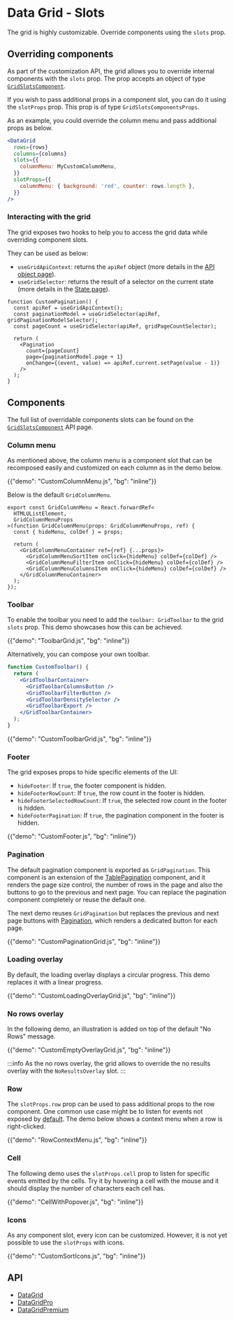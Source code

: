 # Data Grid - Slots

<p class="description">The grid is highly customizable. Override components using the <code>slots</code> prop.</p>

## Overriding components

As part of the customization API, the grid allows you to override internal components with the `slots` prop.
The prop accepts an object of type [`GridSlotsComponent`](/x/api/data-grid/data-grid/#slots).

If you wish to pass additional props in a component slot, you can do it using the `slotProps` prop.
This prop is of type `GridSlotsComponentsProps`.

As an example, you could override the column menu and pass additional props as below.

```jsx
<DataGrid
  rows={rows}
  columns={columns}
  slots={{
    columnMenu: MyCustomColumnMenu,
  }}
  slotProps={{
    columnMenu: { background: 'red', counter: rows.length },
  }}
/>
```

### Interacting with the grid

The grid exposes two hooks to help you to access the grid data while overriding component slots.

They can be used as below:

- `useGridApiContext`: returns the `apiRef` object (more details in the [API object page](/x/react-data-grid/api-object/#inside-the-data-grid)).
- `useGridSelector`: returns the result of a selector on the current state (more details in the [State page](/x/react-data-grid/state/#access-the-state)).

```tsx
function CustomPagination() {
  const apiRef = useGridApiContext();
  const paginationModel = useGridSelector(apiRef, gridPaginationModelSelector);
  const pageCount = useGridSelector(apiRef, gridPageCountSelector);

  return (
    <Pagination
      count={pageCount}
      page={paginationModel.page + 1}
      onChange={(event, value) => apiRef.current.setPage(value - 1)}
    />
  );
}
```

## Components

The full list of overridable components slots can be found on the [`GridSlotsComponent`](/x/api/data-grid/data-grid/#slots) API page.

### Column menu

As mentioned above, the column menu is a component slot that can be recomposed easily and customized on each column as in the demo below.

{{"demo": "CustomColumnMenu.js", "bg": "inline"}}

Below is the default `GridColumnMenu`.

```tsx
export const GridColumnMenu = React.forwardRef<
  HTMLUListElement,
  GridColumnMenuProps
>(function GridColumnMenu(props: GridColumnMenuProps, ref) {
  const { hideMenu, colDef } = props;

  return (
    <GridColumnMenuContainer ref={ref} {...props}>
      <GridColumnMenuSortItem onClick={hideMenu} colDef={colDef} />
      <GridColumnMenuFilterItem onClick={hideMenu} colDef={colDef} />
      <GridColumnMenuColumnsItem onClick={hideMenu} colDef={colDef} />
    </GridColumnMenuContainer>
  );
});
```

### Toolbar

To enable the toolbar you need to add the `toolbar: GridToolbar` to the grid `slots` prop.
This demo showcases how this can be achieved.

{{"demo": "ToolbarGrid.js", "bg": "inline"}}

Alternatively, you can compose your own toolbar.

```jsx
function CustomToolbar() {
  return (
    <GridToolbarContainer>
      <GridToolbarColumnsButton />
      <GridToolbarFilterButton />
      <GridToolbarDensitySelector />
      <GridToolbarExport />
    </GridToolbarContainer>
  );
}
```

{{"demo": "CustomToolbarGrid.js", "bg": "inline"}}

### Footer

The grid exposes props to hide specific elements of the UI:

- `hideFooter`: If `true`, the footer component is hidden.
- `hideFooterRowCount`: If `true`, the row count in the footer is hidden.
- `hideFooterSelectedRowCount`: If `true`, the selected row count in the footer is hidden.
- `hideFooterPagination`: If `true`, the pagination component in the footer is hidden.

{{"demo": "CustomFooter.js", "bg": "inline"}}

### Pagination

The default pagination component is exported as `GridPagination`.
This component is an extension of the [TablePagination](/material-ui/react-pagination/#table-pagination) component, and it renders the page size control, the number of rows in the page and also the buttons to go to the previous and next page.
You can replace the pagination component completely or reuse the default one.

The next demo reuses `GridPagination` but replaces the previous and next page buttons with [Pagination](/material-ui/react-pagination/), which renders a dedicated button for each page.

{{"demo": "CustomPaginationGrid.js", "bg": "inline"}}

### Loading overlay

By default, the loading overlay displays a circular progress.
This demo replaces it with a linear progress.

{{"demo": "CustomLoadingOverlayGrid.js", "bg": "inline"}}

### No rows overlay

In the following demo, an illustration is added on top of the default "No Rows" message.

{{"demo": "CustomEmptyOverlayGrid.js", "bg": "inline"}}

:::info
As the no rows overlay, the grid allows to override the no results overlay with the `NoResultsOverlay` slot.
:::

### Row

The `slotProps.row` prop can be used to pass additional props to the row component.
One common use case might be to listen for events not exposed by [default](/x/react-data-grid/events/#catalog-of-events).
The demo below shows a context menu when a row is right-clicked.

{{"demo": "RowContextMenu.js", "bg": "inline"}}

### Cell

The following demo uses the `slotProps.cell` prop to listen for specific events emitted by the cells.
Try it by hovering a cell with the mouse and it should display the number of characters each cell has.

{{"demo": "CellWithPopover.js", "bg": "inline"}}

### Icons

As any component slot, every icon can be customized. However, it is not yet possible to use the `slotProps` with icons.

{{"demo": "CustomSortIcons.js", "bg": "inline"}}

## API

- [DataGrid](/x/api/data-grid/data-grid/)
- [DataGridPro](/x/api/data-grid/data-grid-pro/)
- [DataGridPremium](/x/api/data-grid/data-grid-premium/)
